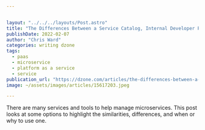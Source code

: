 ```yaml
---


layout: "../../../layouts/Post.astro"
title: "The Differences Between a Service Catalog, Internal Developer Platform, and..."
publishDate: 2022-02-07
author: "Chris Ward"
categories: writing dzone
tags: 
  - paas
  - microservice
  - platform as a service
  - service
publication_url: "https://dzone.com/articles/the-differences-between-a-service-catalog-internal"
image: ~/assets/images/articles/15617203.jpeg

---
```

There are many services and tools to help manage microservices. This post looks at some options to highlight the similarities, differences, and when or why to use one.

